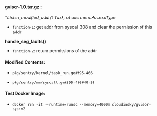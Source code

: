 #### gvisor-1.0.tar.gz :

**Listen_modified_addr(t *Task, at usermem.AccessType**

- `function-1`: get addr from syscall 308 and clear the permission of this addr 

**handle_seg_faults()**

- `function-2`: return permissions of the addr

#### Modified Contents:

- `pkg/sentry/kernel/task_run.go#395-466`

- `pkg/sentry/mm/syscall.go#395-466#40-58`

#### Test Docker Image:

- `docker run -it --runtime=runsc --memory=4000m cloudinsky/gvisor-sys:v2`
